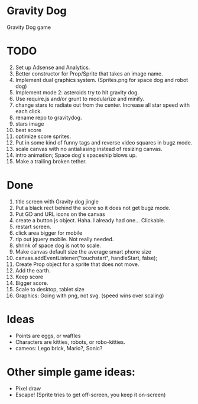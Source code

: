 Gravity Dog
===========

Gravity Dog game

# TODO
2. Set up Adsense and Analytics.
1. Better constructor for Prop/Sprite that takes an image name.
1. Implement dual graphics system.  (Sprites.png for space dog and robot dog)
1. Implement mode 2: asteroids try to hit gravity dog.
2. Use require.js and/or grunt to modularize and minify.
1. change stars to radiate out from the center.  Increase all star speed with each click.
1. rename repo to gravitydog.
2. stars image
1. best score
1. optimize score sprites.
2. Put in some kind of funny <HTML> tags and reverse video squares in bugz mode.
5. scale canvas with no antialiasing instead of resizing canvas.
1. intro animation;  Space dog's spaceship blows up.
1. Make a trailing broken tether.

# Done
1. title screen with Gravity dog jingle
1. Put a black rect behind the score so it does not get bugz mode.
2. Put GD and URL icons on the canvas
6. create a button js object.  Haha.  I already had one... Clickable.
1. restart screen.
4. click area bigger for mobile
7. rip out jquery mobile.  Not really needed.
1. shrink of space dog is not to scale.
1. Make canvas default size the average smart phone size
1. canvas.addEventListener("touchstart", handleStart, false);
1. Create Prop object for a sprite that does not move.
6. Add the earth.
1. Keep score
1. Bigger score.
1. Scale to desktop, tablet size
1. Graphics: Going with png, not svg. (speed wins over scaling)

# Ideas
* Points are eggs, or waffles
* Characters are kitties, robots, or robo-kitties.
* cameos: Lego brick, Mario?, Sonic?

# Other simple game ideas:
* Pixel draw
* Escape!  (Sprite tries to get off-screen, you keep it on-screen)
